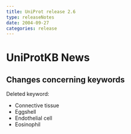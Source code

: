 ```yaml
---
title: UniProt release 2.6
type: releaseNotes
date: 2004-09-27
categories: release
---
```


# UniProtKB News

## Changes concerning keywords

Deleted keyword:

-   Connective tissue
-   Eggshell
-   Endothelial cell
-   Eosinophil
